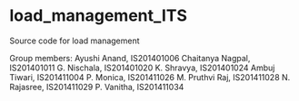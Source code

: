 # load_management_ITS
Source code for load management

Group members:
Ayushi Anand, IS201401006
Chaitanya Nagpal, IS201401011
G. Nischala, IS201401020
K. Shravya, IS201401024
Ambuj Tiwari, IS201411004
P. Monica, IS201411026
M. Pruthvi Raj, IS201411028
N. Rajasree, IS201411029
P. Vanitha, IS201411034

